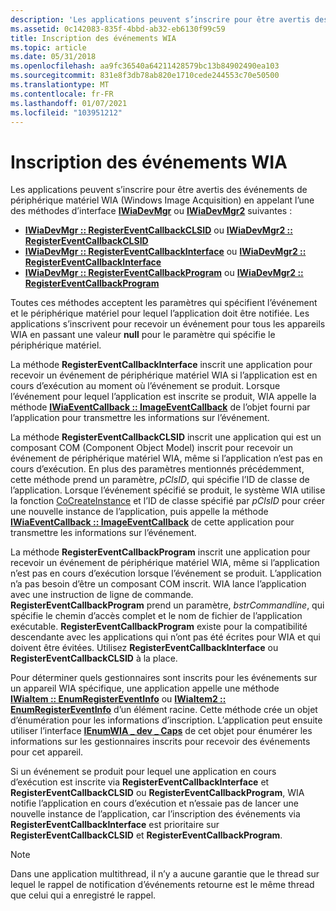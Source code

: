 ```yaml
---
description: 'Les applications peuvent s’inscrire pour être avertis des événements d’appareil matériel WIA (Windows Image Acquisition) en appelant l’une des méthodes d’interface IWiaDevMgr ou IWiaDevMgr2 suivantes : IWiaDevMgr :: RegisterEventCallbackCLSID ou IWiaDevMgr2 :: RegisterEventCallbackCLSIDIWiaDevMgr :: RegisterEventCallbackInterface ou IWiaDevMgr2 :: RegisterEventCallbackInterfaceIWiaDevMgr :: RegisterEventCallbackProgram ou IWiaDevMgr2 :: RegisterEventCallbackProgram'
ms.assetid: 0c142083-835f-4bbd-ab32-eb6130f99c59
title: Inscription des événements WIA
ms.topic: article
ms.date: 05/31/2018
ms.openlocfilehash: aa9fc36540a64211428579bc13b84902490ea103
ms.sourcegitcommit: 831e8f3db78ab820e1710cede244553c70e50500
ms.translationtype: MT
ms.contentlocale: fr-FR
ms.lasthandoff: 01/07/2021
ms.locfileid: "103951212"
---
```

# <a name="registering-wia-events"></a>Inscription des événements WIA

Les applications peuvent s’inscrire pour être avertis des événements de périphérique matériel WIA (Windows Image Acquisition) en appelant l’une des méthodes d’interface [**IWiaDevMgr**](/windows/desktop/api/wia_xp/nn-wia_xp-iwiadevmgr) ou [**IWiaDevMgr2**](-wia-iwiadevmgr2.md) suivantes :

-   [**IWiaDevMgr :: RegisterEventCallbackCLSID**](/windows/desktop/api/wia_xp/nf-wia_xp-iwiadevmgr-registereventcallbackclsid) ou [ **IWiaDevMgr2 :: RegisterEventCallbackCLSID**](-wia-iwiadevmgr2-registereventcallbackclsid.md)
-   [**IWiaDevMgr :: RegisterEventCallbackInterface**](/windows/desktop/api/wia_xp/nf-wia_xp-iwiadevmgr-registereventcallbackinterface) ou [ **IWiaDevMgr2 :: RegisterEventCallbackInterface**](-wia-iwiadevmgr2-registereventcallbackinterface.md)
-   [**IWiaDevMgr :: RegisterEventCallbackProgram**](/windows/desktop/api/wia_xp/nf-wia_xp-iwiadevmgr-registereventcallbackprogram) ou [ **IWiaDevMgr2 :: RegisterEventCallbackProgram**](-wia-iwiadevmgr2-registereventcallbackprogram.md)

Toutes ces méthodes acceptent les paramètres qui spécifient l’événement et le périphérique matériel pour lequel l’application doit être notifiée. Les applications s’inscrivent pour recevoir un événement pour tous les appareils WIA en passant une valeur **null** pour le paramètre qui spécifie le périphérique matériel.

La méthode **RegisterEventCallbackInterface** inscrit une application pour recevoir un événement de périphérique matériel WIA si l’application est en cours d’exécution au moment où l’événement se produit. Lorsque l’événement pour lequel l’application est inscrite se produit, WIA appelle la méthode [**IWiaEventCallback :: ImageEventCallback**](/windows/desktop/api/wia_xp/nf-wia_xp-iwiaeventcallback-imageeventcallback) de l’objet fourni par l’application pour transmettre les informations sur l’événement.

La méthode **RegisterEventCallbackCLSID** inscrit une application qui est un composant COM (Component Object Model) inscrit pour recevoir un événement de périphérique matériel WIA, même si l’application n’est pas en cours d’exécution. En plus des paramètres mentionnés précédemment, cette méthode prend un paramètre, *pClsID*, qui spécifie l’ID de classe de l’application. Lorsque l’événement spécifié se produit, le système WIA utilise la fonction [CoCreateInstance](/windows/win32/api/combaseapi/nf-combaseapi-cocreateinstance) et l’ID de classe spécifié par *pClsID* pour créer une nouvelle instance de l’application, puis appelle la méthode [**IWiaEventCallback :: ImageEventCallback**](/windows/desktop/api/wia_xp/nf-wia_xp-iwiaeventcallback-imageeventcallback) de cette application pour transmettre les informations sur l’événement.

La méthode **RegisterEventCallbackProgram** inscrit une application pour recevoir un événement de périphérique matériel WIA, même si l’application n’est pas en cours d’exécution lorsque l’événement se produit. L’application n’a pas besoin d’être un composant COM inscrit. WIA lance l’application avec une instruction de ligne de commande. **RegisterEventCallbackProgram** prend un paramètre, *bstrCommandline*, qui spécifie le chemin d’accès complet et le nom de fichier de l’application exécutable. **RegisterEventCallbackProgram** existe pour la compatibilité descendante avec les applications qui n’ont pas été écrites pour WIA et qui doivent être évitées. Utilisez **RegisterEventCallbackInterface** ou **RegisterEventCallbackCLSID** à la place.

Pour déterminer quels gestionnaires sont inscrits pour les événements sur un appareil WIA spécifique, une application appelle une méthode [**IWiaItem :: EnumRegisterEventInfo**](/windows/desktop/api/wia_xp/nf-wia_xp-iwiaitem-enumregistereventinfo) ou [**IWiaItem2 :: EnumRegisterEventInfo**](-wia-iwiaitem2-enumregistereventinfo.md) d’un élément racine. Cette méthode crée un objet d’énumération pour les informations d’inscription. L’application peut ensuite utiliser l’interface [**IEnumWIA \_ dev \_ Caps**](/windows/desktop/api/wia_xp/nn-wia_xp-ienumwia_dev_caps) de cet objet pour énumérer les informations sur les gestionnaires inscrits pour recevoir des événements pour cet appareil.

Si un événement se produit pour lequel une application en cours d’exécution est inscrite via **RegisterEventCallbackInterface** et **RegisterEventCallbackCLSID** ou **RegisterEventCallbackProgram**, WIA notifie l’application en cours d’exécution et n’essaie pas de lancer une nouvelle instance de l’application, car l’inscription des événements via **RegisterEventCallbackInterface** est prioritaire sur **RegisterEventCallbackCLSID** et **RegisterEventCallbackProgram**.

> [!Note]  
> Dans une application multithread, il n’y a aucune garantie que le thread sur lequel le rappel de notification d’événements retourne est le même thread que celui qui a enregistré le rappel.

 

 

 
